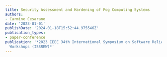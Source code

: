 ```yaml
---
title: Security Assessment and Hardening of Fog Computing Systems
authors:
- Carmine Cesarano
date: '2023-01-01'
publishDate: '2024-01-18T15:52:44.975546Z'
publication_types:
- paper-conference
publication: '*2023 IEEE 34th International Symposium on Software Reliability Engineering
  Workshops (ISSREW)*'
---
```

